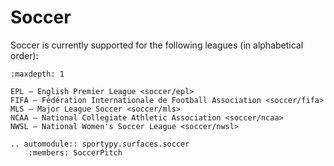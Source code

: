 # Soccer

Soccer is currently supported for the following leagues (in alphabetical order):

```{toctree}
:maxdepth: 1

EPL — English Premier League <soccer/epl>
FIFA — Fédération Internationale de Football Association <soccer/fifa>
MLS — Major League Soccer <soccer/mls>
NCAA — National Collegiate Athletic Association <soccer/ncaa>
NWSL — National Women's Soccer League <soccer/nwsl>
```

```{eval-rst}
.. automodule:: sportypy.surfaces.soccer
    :members: SoccerPitch
```
